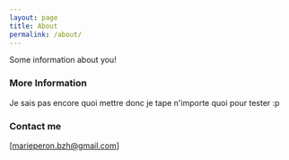 ```yaml
---
layout: page
title: About
permalink: /about/
---
```


Some information about you!

### More Information

Je sais pas encore quoi mettre donc je tape n'importe quoi pour tester :p 

### Contact me

[marieperon.bzh@gmail.com] 
